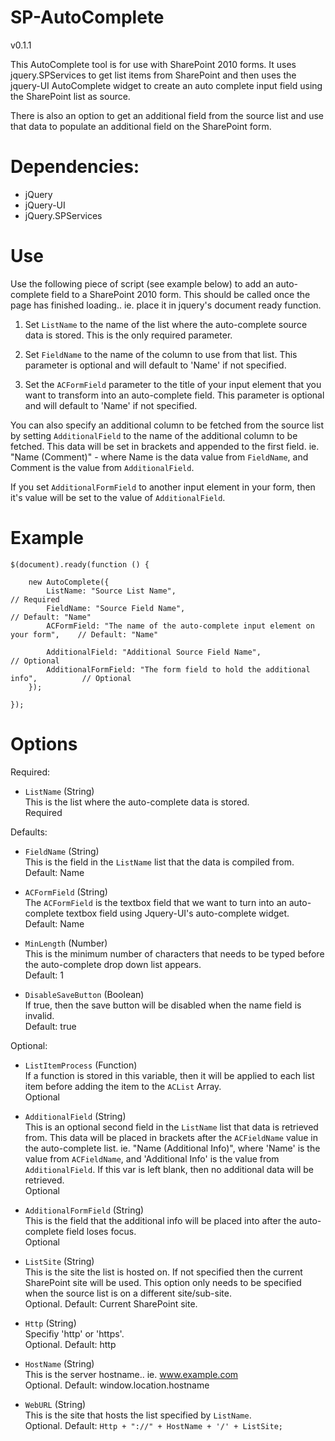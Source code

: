 # SP-AutoComplete 

v0.1.1

This AutoComplete tool is for use with SharePoint 2010 forms.  It uses jquery.SPServices to get list items from SharePoint
and then uses the jquery-UI AutoComplete widget to create an auto complete input field using the SharePoint list as source.

There is also an option to get an additional field from the source list and use that data to populate an additional field
on the SharePoint form.


# Dependencies: 

* jQuery
* jQuery-UI
* jQuery.SPServices


# Use

Use the following piece of script (see example below) to add an auto-complete field to a SharePoint 2010 form.  This should be called once the page has finished loading..  ie. place it in jquery's document ready function.

1. Set `ListName` to the name of the list where the auto-complete source data is stored.  This is the only required parameter.

2. Set `FieldName` to the name of the column to use from that list.  This parameter is optional and will default to 'Name' if not specified.

3. Set the `ACFormField` parameter to the title of your input element that you want to transform into an auto-complete field.  This parameter is optional and will default to 'Name' if not specified.

You can also specify an additional column to be fetched from the source list by setting `AdditionalField` to the name of the additional column to be fetched.
This data will be set in brackets and appended to the first field.  ie. "Name (Comment)" - where Name is the data value from `FieldName`, and Comment is the value from `AdditionalField`.

If you set `AdditionalFormField` to another input element in your form, then it's value will be set to the value of `AdditionalField`.


# Example
	 
	$(document).ready(function () {
		
		new AutoComplete({
			ListName: "Source List Name",												// Required
			FieldName: "Source Field Name",												// Default: "Name"
			ACFormField: "The name of the auto-complete input element on your form",	// Default: "Name"
			
			AdditionalField: "Additional Source Field Name",							// Optional
			AdditionalFormField: "The form field to hold the additional info",			// Optional
		});
	
	});



# Options

Required:

* `ListName` (String)  
This is the list where the auto-complete data is stored.  
Required


Defaults:
	
* `FieldName` (String)  
This is the field in the `ListName` list that the data is compiled from.  
Default: Name
	
* `ACFormField` (String)  
The `ACFormField` is the textbox field that we want to turn into an auto-complete textbox field using Jquery-UI's auto-complete widget.  
Default: Name
	
* `MinLength` (Number)  
This is the minimum number of characters that needs to be typed before the auto-complete drop down list appears.  
Default: 1
	
* `DisableSaveButton` (Boolean)  
If true, then the save button will be disabled when the name field is invalid.  
Default: true


Optional:
	
* `ListItemProcess` (Function)  
If a function is stored in this variable, then it will be applied to each list item before adding the item to the `ACList` Array.  
Optional

* `AdditionalField` (String)  
This is an optional second field in the `ListName` list that data is retrieved from.  This data will be placed in brackets after the `ACFieldName` value in the auto-complete list.  ie. "Name (Additional Info)", where 'Name' is the value from `ACFieldName`, and 'Additional Info' is the value from `AdditionalField`.  If this var is left blank, then no additional data will be retrieved.  
Optional
	
* `AdditionalFormField` (String)  
This is the field that the additional info will be placed into after the auto-complete field loses focus.  
Optional

* `ListSite` (String)  
This is the site the list is hosted on.  If not specified then the current SharePoint site will be used.  This option only needs to be specified when the source list is on a different site/sub-site.  
Optional.  Default: Current SharePoint site.

* `Http` (String)  
Specifiy 'http' or 'https'.  
Optional.  Default: http

* `HostName` (String)  
This is the server hostname.. ie. www.example.com  
Optional.  Default: window.location.hostname

* `WebURL` (String)  
This is the site that hosts the list specified by `ListName`.  
Optional.  Default: `Http + "://" + HostName + '/' + ListSite;`
